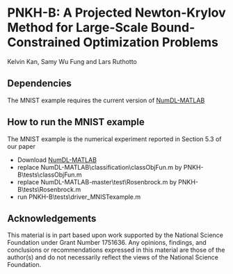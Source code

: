 # PNKH-B: A Projected Newton-Krylov Method for Large-Scale Bound-Constrained Optimization Problems

Kelvin Kan, Samy Wu Fung and Lars Ruthotto

## Dependencies

The MNIST example requires the current version of [NumDL-MATLAB](https://github.com/IPAIopen/NumDL-MATLAB) 

## How to run the MNIST example

The MNIST example is the numerical experiment reported in Section 5.3 of our paper

- Download [NumDL-MATLAB](https://github.com/IPAIopen/NumDL-MATLAB) 
- replace NumDL-MATLAB\classification\classObjFun.m by PNKH-B\tests\classObjFun.m 
- replace NumDL-MATLAB-master\test\Rosenbrock.m by PNKH-B\tests\Rosenbrock.m
- run PNKH-B\tests\driver_MNISTexample.m

## Acknowledgements

This material is in part based upon work supported by the National Science Foundation under Grant Number 1751636. Any opinions, findings, and conclusions or recommendations expressed in this material are those of the author(s) and do not necessarily reflect the views of the National Science Foundation.
